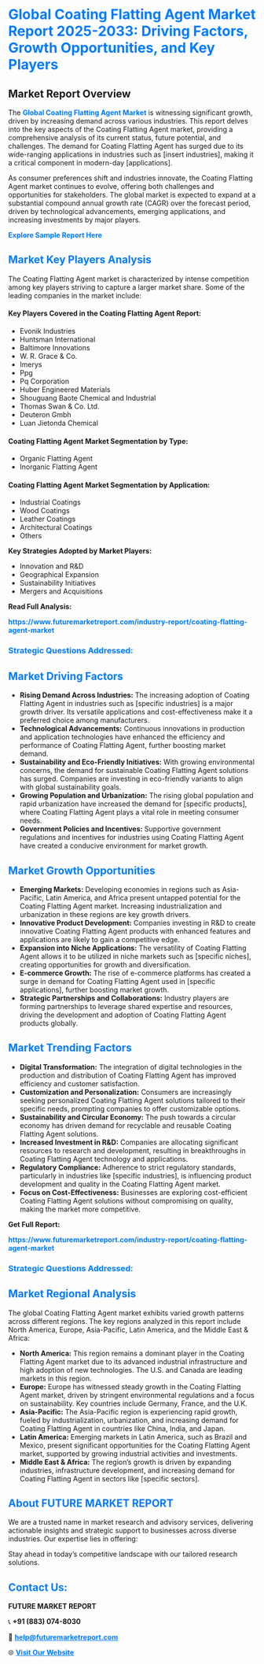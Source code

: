 <h1 style="color: #007BFF;">Global Coating Flatting Agent Market Report 2025-2033: Driving Factors, Growth Opportunities, and Key Players</h1>

<section id="overview">
<h2>Market Report Overview</h2>
<p>The <a href="https://www.futuremarketreport.com/industry-report/coating-flatting-agent-market" style="color: #007BFF; text-decoration: none;"><strong>Global Coating Flatting Agent Market</strong></a> is witnessing significant growth, driven by increasing demand across various industries. This report delves into the key aspects of the Coating Flatting Agent market, providing a comprehensive analysis of its current status, future potential, and challenges. The demand for Coating Flatting Agent has surged due to its wide-ranging applications in industries such as [insert industries], making it a critical component in modern-day [applications].</p>
<p>As consumer preferences shift and industries innovate, the Coating Flatting Agent market continues to evolve, offering both challenges and opportunities for stakeholders. The global market is expected to expand at a substantial compound annual growth rate (CAGR) over the forecast period, driven by technological advancements, emerging applications, and increasing investments by major players.</p>
</section>

<section id="overview">
<p><a href="https://www.futuremarketreport.com/request-sample/reportId=29741" style="color: #007BFF; text-decoration: none;"><strong>Explore Sample Report Here</strong></a></p>
</section>

<section id="key-players">
<h2 style="color: #007BFF;">Market Key Players Analysis</h2>
<p>The Coating Flatting Agent market is characterized by intense competition among key players striving to capture a larger market share. Some of the leading companies in the market include:</p>
<h4>Key Players Covered in the Coating Flatting Agent Report:</h4>
<ul><li>Evonik Industries</li><li>Huntsman International</li><li>Baltimore Innovations</li><li>W. R. Grace &amp; Co.</li><li>Imerys</li><li>Ppg</li><li>Pq Corporation</li><li>Huber Engineered Materials</li><li>Shouguang Baote Chemical and Industrial</li><li>Thomas Swan &amp; Co. Ltd.</li><li>Deuteron Gmbh</li><li>Luan Jietonda Chemical</li></ul>
<h4>Coating Flatting Agent Market Segmentation by Type:</h4>
<ul><li>Organic Flatting Agent</li><li>Inorganic Flatting Agent</li></ul>

<h4>Coating Flatting Agent Market Segmentation by Application:</h4>
<ul><li>Industrial Coatings</li><li>Wood Coatings</li><li>Leather Coatings</li><li>Architectural Coatings</li><li>Others</li></ul>
<p><strong>Key Strategies Adopted by Market Players:</strong></p>
<ul>
<li>Innovation and R&D</li>
<li>Geographical Expansion</li>
<li>Sustainability Initiatives</li>
<li>Mergers and Acquisitions</li>
</ul>
</section>

<section>
<p><strong>Read Full Analysis: </strong></p><a href="https://www.futuremarketreport.com/industry-report/coating-flatting-agent-market" style="color: #007BFF; text-decoration: none;"><strong>https://www.futuremarketreport.com/industry-report/coating-flatting-agent-market</strong></a>
<h3 style="color: #007BFF;">Strategic Questions Addressed:</h3>
</section>

<section id="driving-factors">
<h2 style="color: #007BFF;">Market Driving Factors</h2>
<ul>
<li><strong>Rising Demand Across Industries:</strong> The increasing adoption of Coating Flatting Agent in industries such as [specific industries] is a major growth driver. Its versatile applications and cost-effectiveness make it a preferred choice among manufacturers.</li>
<li><strong>Technological Advancements:</strong> Continuous innovations in production and application technologies have enhanced the efficiency and performance of Coating Flatting Agent, further boosting market demand.</li>
<li><strong>Sustainability and Eco-Friendly Initiatives:</strong> With growing environmental concerns, the demand for sustainable Coating Flatting Agent solutions has surged. Companies are investing in eco-friendly variants to align with global sustainability goals.</li>
<li><strong>Growing Population and Urbanization:</strong> The rising global population and rapid urbanization have increased the demand for [specific products], where Coating Flatting Agent plays a vital role in meeting consumer needs.</li>
<li><strong>Government Policies and Incentives:</strong> Supportive government regulations and incentives for industries using Coating Flatting Agent have created a conducive environment for market growth.</li>
</ul>
</section>

<section id="growth-opportunities">
<h2 style="color: #007BFF;">Market Growth Opportunities</h2>
<ul>
<li><strong>Emerging Markets:</strong> Developing economies in regions such as Asia-Pacific, Latin America, and Africa present untapped potential for the Coating Flatting Agent market. Increasing industrialization and urbanization in these regions are key growth drivers.</li>
<li><strong>Innovative Product Development:</strong> Companies investing in R&D to create innovative Coating Flatting Agent products with enhanced features and applications are likely to gain a competitive edge.</li>
<li><strong>Expansion into Niche Applications:</strong> The versatility of Coating Flatting Agent allows it to be utilized in niche markets such as [specific niches], creating opportunities for growth and diversification.</li>
<li><strong>E-commerce Growth:</strong> The rise of e-commerce platforms has created a surge in demand for Coating Flatting Agent used in [specific applications], further boosting market growth.</li>
<li><strong>Strategic Partnerships and Collaborations:</strong> Industry players are forming partnerships to leverage shared expertise and resources, driving the development and adoption of Coating Flatting Agent products globally.</li>
</ul>
</section>

<section id="trending-factors">
<h2 style="color: #007BFF;">Market Trending Factors</h2>
<ul>
<li><strong>Digital Transformation:</strong> The integration of digital technologies in the production and distribution of Coating Flatting Agent has improved efficiency and customer satisfaction.</li>
<li><strong>Customization and Personalization:</strong> Consumers are increasingly seeking personalized Coating Flatting Agent solutions tailored to their specific needs, prompting companies to offer customizable options.</li>
<li><strong>Sustainability and Circular Economy:</strong> The push towards a circular economy has driven demand for recyclable and reusable Coating Flatting Agent solutions.</li>
<li><strong>Increased Investment in R&D:</strong> Companies are allocating significant resources to research and development, resulting in breakthroughs in Coating Flatting Agent technology and applications.</li>
<li><strong>Regulatory Compliance:</strong> Adherence to strict regulatory standards, particularly in industries like [specific industries], is influencing product development and quality in the Coating Flatting Agent market.</li>
<li><strong>Focus on Cost-Effectiveness:</strong> Businesses are exploring cost-efficient Coating Flatting Agent solutions without compromising on quality, making the market more competitive.</li>
</ul>
</section>

<section>
<p><strong>Get Full Report: </strong></p><a href="https://www.futuremarketreport.com/industry-report/coating-flatting-agent-market" style="color: #007BFF; text-decoration: none;"><strong>https://www.futuremarketreport.com/industry-report/coating-flatting-agent-market</strong></a>
<h3 style="color: #007BFF;">Strategic Questions Addressed:</h3>
</section>


<section id="regional-analysis">
<h2 style="color: #007BFF;">Market Regional Analysis</h2>
<p>The global Coating Flatting Agent market exhibits varied growth patterns across different regions. The key regions analyzed in this report include North America, Europe, Asia-Pacific, Latin America, and the Middle East & Africa:</p>
<ul>
<li><strong>North America:</strong> This region remains a dominant player in the Coating Flatting Agent market due to its advanced industrial infrastructure and high adoption of new technologies. The U.S. and Canada are leading markets in this region.</li>
<li><strong>Europe:</strong> Europe has witnessed steady growth in the Coating Flatting Agent market, driven by stringent environmental regulations and a focus on sustainability. Key countries include Germany, France, and the U.K.</li>
<li><strong>Asia-Pacific:</strong> The Asia-Pacific region is experiencing rapid growth, fueled by industrialization, urbanization, and increasing demand for Coating Flatting Agent in countries like China, India, and Japan.</li>
<li><strong>Latin America:</strong> Emerging markets in Latin America, such as Brazil and Mexico, present significant opportunities for the Coating Flatting Agent market, supported by growing industrial activities and investments.</li>
<li><strong>Middle East & Africa:</strong> The region’s growth is driven by expanding industries, infrastructure development, and increasing demand for Coating Flatting Agent in sectors like [specific sectors].</li>
</ul>
</section>

<footer>
<h2 style="color: #007BFF;">About FUTURE MARKET REPORT</h2>
<p>We are a trusted name in market research and advisory services, delivering actionable insights and strategic support to businesses across diverse industries. Our expertise lies in offering:</p>

<p>Stay ahead in today’s competitive landscape with our tailored research solutions.</p>

<h2 style="color: #007BFF;">Contact Us:</h2>
<p><strong>FUTURE MARKET REPORT</strong></p>
<p>📞 <strong>+91 (883) 074-8030</strong></p>
<p>📧 <strong><a href="mailto:help@futuremarketreport.com" style="color: #007BFF;">help@futuremarketreport.com</a></strong></p>
<p>🌐 <strong><a href="https://www.futuremarketreport.com/" style="color: #007BFF;">Visit Our Website</a></strong></p>
</footer>